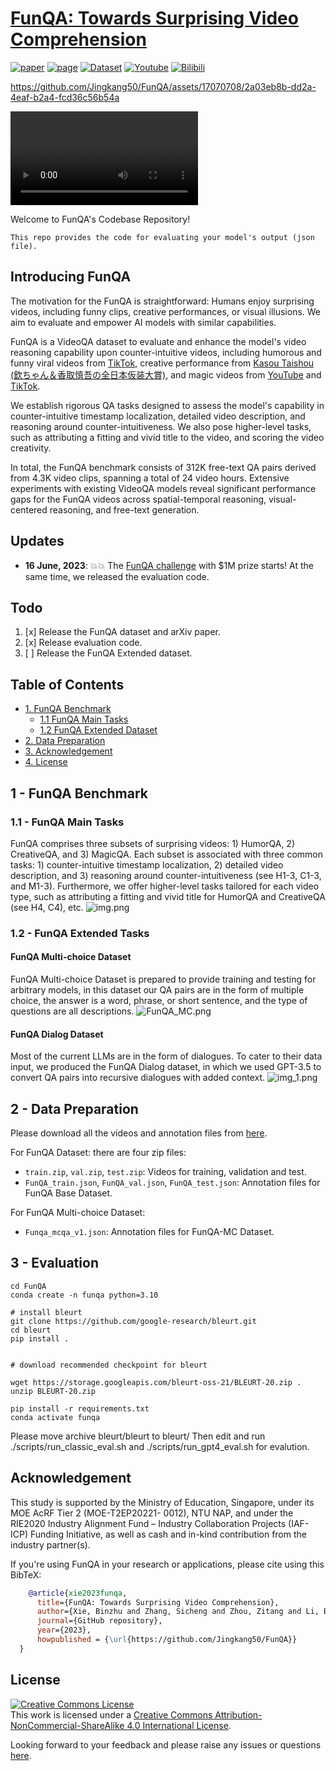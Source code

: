 # [FunQA: Towards Surprising Video Comprehension](https://funqa-benchmark.github.io/)


[![paper](https://img.shields.io/badge/cs.CV-2306.14899-b31b1b?logo=arxiv&logoColor=red)](https://arxiv.org/abs/2306.14899)
[![page](https://img.shields.io/badge/Project_Page-FunQA-orange)](https://funqa-benchmark.github.io/)
[![Dataset](https://img.shields.io/badge/Dataset-Download-blue)](https://huggingface.co/datasets/fesvhtr/FunQA)
[![Youtube](https://badges.aleen42.com/src/youtube.svg)](https://youtu.be/Uh6A4h-Nm78)
[![Bilibili](https://img.shields.io/badge/Bilibili-Watch-pink)](https://www.bilibili.com/video/BV1Ch411N7bD/?share_source=copy_web&vd_source=dbe610f9a7910f3eae7ae2bf5aa6a8e2)
</br>




https://github.com/Jingkang50/FunQA/assets/17070708/2a03eb8b-dd2a-4eaf-b2a4-fcd36c56b54a

<video controls>
  <source src="[https://github.com/Jingkang50/FunQA/assets/17070708/2a03eb8b-dd2a-4eaf-b2a4-fcd36c56b54a](https://github.com/Jingkang50/FunQA/assets/17070708/2a03eb8b-dd2a-4eaf-b2a4-fcd36c56b54a)" type="video/mp4">
Your browser does not support the video tag.
</video>

Welcome to FunQA's Codebase Repository!

```
This repo provides the code for evaluating your model's output (json file).
```

## Introducing FunQA
The motivation for the FunQA is straightforward: Humans enjoy surprising videos, including funny clips, creative performances, or visual illusions. We aim to evaluate and empower AI models with similar capabilities.

FunQA is a VideoQA dataset to evaluate and enhance the model's video reasoning capability upon counter-intuitive videos, including humorous and funny viral videos from [TikTok](https://www.tiktok.com/@funnyvideosvf?is_from_webapp=1&sender_device=pc), creative performance from [Kasou Taishou (欽ちゃん＆香取慎吾の全日本仮装大賞)](https://en.wikipedia.org/wiki/Kasou_Taishou), and magic videos from [YouTube](https://www.youtube.com/playlist?list=PLnlST2lBA34vHH_8rNvTFYvJ7e5IT0pHm) and [TikTok](https://www.tiktok.com/@magicsingh?is_from_webapp=1&sender_device=pc).

We establish rigorous QA tasks designed to assess the model's capability in counter-intuitive timestamp localization, detailed video description, and reasoning around counter-intuitiveness. We also pose higher-level tasks, such as attributing a fitting and vivid title to the video, and scoring the video creativity.

In total, the FunQA benchmark consists of 312K free-text QA pairs derived from 4.3K video clips, spanning a total of 24 video hours.
Extensive experiments with existing VideoQA models reveal significant performance gaps for the FunQA videos across spatial-temporal reasoning, visual-centered reasoning, and free-text generation.

## Updates
- **16 June, 2023**: :boom::boom: The [FunQA challenge](https://iacc.pazhoulab-huangpu.com/contestdetail?id=64af50154a0ed647faca623a&award=1,000,000) with $1M prize starts! At the same time, we released the evaluation code.


## Todo

1. [x] Release the FunQA dataset and arXiv paper.
2. [x] Release evaluation code.
3. [ ] Release the FunQA Extended dataset.

## Table of Contents

- [1. FunQA Benchmark](#1---funqa-benchmark)
    * [1.1 FunQA Main Tasks](#11---funqa-main-tasks)
    * [1.2 FunQA Extended Dataset](#12---funqa-extended-tasks)
- [2. Data Preparation](#2---data-preparation)
- [3. Acknowledgement](#acknowledgement)
- [4. License](#license)

## 1 - FunQA Benchmark

### 1.1 - FunQA Main Tasks
FunQA comprises three subsets of surprising videos: 1) HumorQA, 2) CreativeQA, and 3) MagicQA. Each subset is associated with three common tasks: 1) counter-intuitive timestamp localization, 2) detailed video description, and 3) reasoning around counter-intuitiveness (see H1-3, C1-3, and M1-3). Furthermore, we offer higher-level tasks tailored for each video type, such as attributing a fitting and vivid title for HumorQA and CreativeQA (see H4, C4), etc.
![img.png](assets/main.png)

### 1.2 - FunQA Extended Tasks

#### FunQA Multi-choice Dataset
FunQA Multi-choice Dataset is prepared to provide training and testing for arbitrary models, in this dataset our QA pairs are in the form of multiple choice, the answer is a word, phrase, or short sentence, and the type of questions are all descriptions.
![FunQA_MC.png](assets/FunQA_MC.png)

#### FunQA Dialog Dataset

Most of the current LLMs are in the form of dialogues. To cater to their data input, we produced the FunQA Dialog dataset, in which we used GPT-3.5 to convert QA pairs into recursive dialogues with added context.
![img_1.png](assets/FunQA_dia.png)


## 2 - Data Preparation

Please download all the videos and annotation files from [here](https://huggingface.co/datasets/fesvhtr/FunQA).

For FunQA Dataset: there are four zip files:

- `train.zip`, `val.zip`, `test.zip`: Videos for training, validation and test.
- `FunQA_train.json`, `FunQA_val.json`, `FunQA_test.json`: Annotation files for FunQA Base Dataset.

For FunQA Multi-choice Dataset:  
- `Funqa_mcqa_v1.json`: Annotation files for FunQA-MC Dataset.

## 3 - Evaluation
```
cd FunQA
conda create -n funqa python=3.10

# install bleurt
git clone https://github.com/google-research/bleurt.git
cd bleurt
pip install .


# download recommended checkpoint for bleurt

wget https://storage.googleapis.com/bleurt-oss-21/BLEURT-20.zip .
unzip BLEURT-20.zip

pip install -r requirements.txt
conda activate funqa
```

Please move archive bleurt/bleurt to bleurt/
Then edit and run ./scripts/run_classic_eval.sh and ./scripts/run_gpt4_eval.sh for evalution.
## Acknowledgement

This study is supported by the Ministry of Education, Singapore, under its MOE AcRF Tier 2 (MOE-T2EP20221- 0012), NTU
NAP, and under the RIE2020 Industry Alignment Fund – Industry Collaboration Projects (IAF-ICP) Funding Initiative, as
well as cash and in-kind contribution from the industry partner(s).

If you're using FunQA in your research or applications, please cite using this BibTeX:
```bibtex
    @article{xie2023funqa,
      title={FunQA: Towards Surprising Video Comprehension},
      author={Xie, Binzhu and Zhang, Sicheng and Zhou, Zitang and Li, Bo and Zhang, Yuanhan and Hessel, Jack and Yang, Jingkang and Liu, Ziwei},
      journal={GitHub repository},
      year={2023},
      howpublished = {\url{https://github.com/Jingkang50/FunQA}}
  }
```

## License
<a rel="license" href="http://creativecommons.org/licenses/by-nc-sa/4.0/"><img alt="Creative Commons License" style="border-width:0" src="https://i.creativecommons.org/l/by-nc-sa/4.0/80x15.png" /></a><br />This work is licensed under a <a rel="license" href="http://creativecommons.org/licenses/by-nc-sa/4.0/">Creative Commons Attribution-NonCommercial-ShareAlike 4.0 International License</a>.


Looking forward to your feedback and please raise any issues or questions [here](https://github.com/Jingkang50/FunQA/issues).

